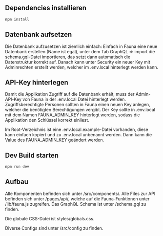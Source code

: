 ## Dependencies installieren

```bash
npm install
```

## Datenbank aufsetzen

Die Datenbank aufzusetzen ist ziemlich einfach: Einfach in Fauna eine neue Datenbank erstellen (Name ist egal), unter dem Tab GraphQL => import die schema.gql-Datei importieren, das setzt dann automatisch die Datenstruktur korrekt auf. Danach kann unter Security ein neuer Key mit Adminrechten erstellt werden, welcher im .env.local hinterlegt werden kann.

## API-Key hinterlegen

Damit die Applikation Zugriff auf die Datenbank erhält, muss der Admin-API-Key von Fauna in der .env.local Datei hinterlegt werden. Zugriffsberechtigte Personen sollten in Fauna einen neuen Key anlegen, welcher die benötigten Berechtigungen vergibt. Der Key sollte in .env.local mit dem Namen FAUNA_ADMIN_KEY hinterlegt werden, sodass die Applikation den Schlüssel korrekt einliest.

Im Root-Verzeichnis ist eine .env.local.example-Datei vorhanden, diese kann einfach kopiert und zu .env.local unbenannt werden. Dann kann die Value des FAUNA_ADMIN_KEY geändert werden.

## Dev Build starten

```bash
npm run dev
```

## Aufbau

Alle Komponenten befinden sich unter /src/components/. Alle Files zur API befinden sich unter /pages/api/, welche auf die Fauna-Funktionen unter /lib/fauna.js zugreifen.
Das GraphQL-Schema ist unter /schema.gql zu finden.

Die globale CSS-Datei ist styles/globals.css.

Diverse Configs sind unter /src/config zu finden.
